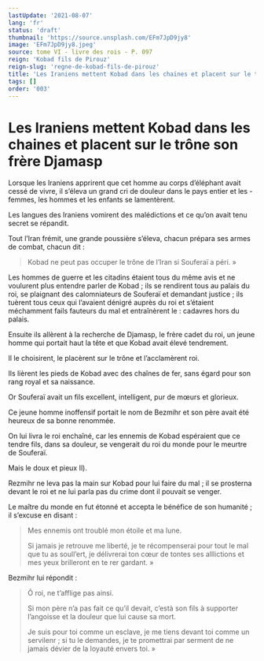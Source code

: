 ```yaml
---
lastUpdate: '2021-08-07'
lang: 'fr'
status: 'draft'
thumbnail: 'https://source.unsplash.com/EFm7JpD9jy8'
image: 'EFm7JpD9jy8.jpeg'
source: tome VI - livre des rois - P. 097
reign: 'Kobad fils de Pirouz'
reign-slug: 'regne-de-kobad-fils-de-pirouz'
title: 'Les Iraniens mettent Kobad dans les chaines et placent sur le trône son frère Djamasp | Le Livre des Rois | Shâhnâmeh'
tags: []
order: '003'
---
```


<!-- LTeX: language=fr -->

# Les Iraniens mettent Kobad dans les chaines et placent sur le trône son frère Djamasp

Lorsque les Iraniens apprirent que cet homme au corps d’éléphant avait cessé de vivre, il s’éleva un grand cri de douleur dans le pays entier et les -
femmes, les hommes et les enfants se lamentèrent.

Les langues des Iraniens vomirent des malédictions et ce qu’on avait tenu secret se répandit.

Tout l’Iran frémit, une grande poussière s’éleva, chacun prépara ses armes de combat, chacun dit :

> Kobad ne peut pas occuper le trône de l’Iran si Souferaï a péri. »

Les hommes de guerre et les citadins étaient tous du même avis et ne voulurent plus entendre parler de Kobad ; ils se rendirent tous au palais du roi, se plaignant des calomniateurs de Souferaï et demandant justice ; ils tuèrent tous ceux qui l’avaient dénigré auprès du roi et s’étaient méchamment fails fauteurs du mal et entraînèrent le : cadavres hors du palais.

Ensuite ils allèrent à la recherche de Djamasp, le frère cadet du roi, un jeune homme qui portait haut la tête et que Kobad avait élevé tendrement.

Il le choisirent, le placèrent sur le trône et l’acclamèrent roi.

Ils lièrent les pieds de Kobad avec des chaînes de fer, sans égard pour son rang royal et sa naissance.

Or Souferaï avait un fils excellent, intelligent, pur de mœurs et glorieux.

Ce jeune homme inoffensif portait le nom de Bezmihr et son père avait été heureux de sa bonne renommée.

On lui livra le roi enchaîné, car les ennemis de Kobad espéraient que ce tendre fils, dans sa douleur, se vengerait du roi du monde pour le meurtre de Souferaï.

Mais le doux et pieux Il).

Rezmihr ne leva pas la main sur Kobad pour lui faire du mal ; il se prosterna devant le roi et ne lui parla pas du crime dont il pouvait se venger.

Le maître du monde en fut étonné et accepta le bénéfice de son humanité ; il s’excuse en disant :

> Mes ennemis ont troublé mon étoile et ma lune.
>
> Si jamais je retrouve me liberté, je te récompenserai pour tout le mal que tu as soull’ert, je délivrerai ton cœur de tontes ses alllictions et mes yeux brilleront en te rer gardant. »

Bezmihr lui répondit :

> Ô roi, ne t’afflige pas ainsi.
>
> Si mon père n’a pas fait ce qu’il devait, c’està son fils à supporter l’angoisse et la douleur que lui cause sa mort.
>
> Je suis pour toi comme un esclave, je me tiens devant toi comme un servilenr ; si tu le demandes, je te promettrai par serment de ne jamais dévier de la loyauté envers toi. »
